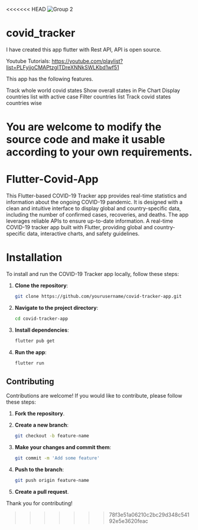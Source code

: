 <<<<<<< HEAD
![Group 2](https://user-images.githubusercontent.com/47206155/147916110-d19e051b-3246-4377-a807-a1ff4d4a7e9f.png)
# covid_tracker

I have created this app flutter with Rest API, API is open source. 

Youtube Tutorials: https://youtube.com/playlist?list=PLFyjjoCMAPtzgITDreXNNkSWLKbd1wf51


This app has the following features. 

Track whole world covid states
Show overall states in Pie Chart 
Display countries list with active case 
Filter countries list 
Track covid states countries wise

You are welcome to modify the source code and make it usable according to your own requirements. 
=======
# Flutter-Covid-App
This Flutter-based COVID-19 Tracker app provides real-time statistics and information about the ongoing COVID-19 pandemic. It is designed with a clean and intuitive interface to display global and country-specific data, including the number of confirmed cases, recoveries, and deaths. The app leverages reliable APIs to ensure up-to-date information.
A real-time COVID-19 tracker app built with Flutter, providing global and country-specific data, interactive charts, and safety guidelines.
# Installation
To install and run the COVID-19 Tracker app locally,  follow these steps:

1. **Clone the repository**:
    ```bash
    git clone https://github.com/yourusername/covid-tracker-app.git
    ```
2. **Navigate to the project directory**:
    ```bash
    cd covid-tracker-app
    ```
3. **Install dependencies**:
    ```bash
    flutter pub get
    ```
4. **Run the app**:
    ```bash
    flutter run
    ```

## **Contributing**

Contributions are welcome! If you would like to contribute, please follow these steps:

1. **Fork the repository**.

2. **Create a new branch**:
    ```bash
    git checkout -b feature-name
    ```
3. **Make your changes and commit them**:
    ```bash
    git commit -m 'Add some feature'
    ```
4. **Push to the branch**:
    ```bash
    git push origin feature-name
    ```
5. **Create a pull request**.

Thank you for contributing!


>>>>>>> 78f3e51a06210c2bc29d348c54192e5e3620feac
